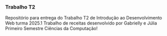 ### Trabalho T2

Repositório para entrega do Trabalho T2 de Introdução ao Desenvolvimento Web turma 2025.1
Trabalho de receitas desenvolvido por Gabrielly e Júlia 
Primeiro Semestre Ciências da Computação!